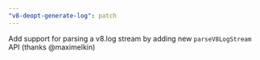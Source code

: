 ```yaml
---
"v8-deopt-generate-log": patch
---
```


Add support for parsing a v8.log stream by adding new `parseV8LogStream` API (thanks @maximelkin)

